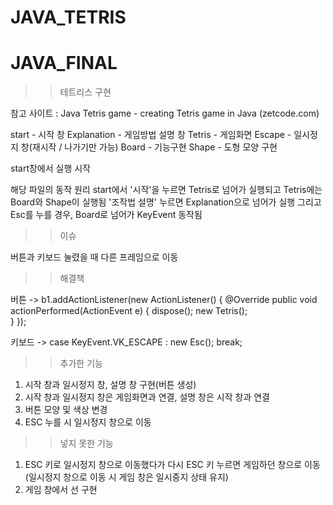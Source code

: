# JAVA_TETRIS

# JAVA_FINAL
>> 테트리스 구현

참고 사이트 : Java Tetris game - creating Tetris game in Java (zetcode.com)

start - 시작 창
Explanation - 게임방법 설명 창
Tetris - 게임화면
Escape - 일시정지 창(재시작 / 나가기만 가능)
Board - 기능구현
Shape - 도형 모양 구현

start창에서 실행 시작

해당 파일의 동작 원리
start에서 '시작'을 누르면 Tetris로 넘어가 실행되고 
Tetris에는 Board와 Shape이 실행됨
'조작법 설명' 누르면 Explanation으로 넘어가 실행
그리고 Esc를 누를 경우, Board로 넘어가 KeyEvent 동작됨


>> 이슈 

버튼과 키보드 눌렸을 때 다른 프레임으로 이동


>> 해결책 

버튼 -> b1.addActionListener(new ActionListener() {
        	@Override
        	public void actionPerformed(ActionEvent e) {
        		dispose();
        		new Tetris();	
        	}
        });
		
키보드 -> case KeyEvent.VK_ESCAPE : new Esc(); break;


>> 추가한 기능 

1. 시작 창과 일시정지 창, 설명 창 구현(버튼 생성)
2. 시작 창과 일시정지 창은 게임화면과 연결, 설명 창은 시작 창과 연결
3. 버튼 모양 및 색상 변경
4. ESC 누를 시 일시정지 창으로 이동


>> 넣지 못한 기능 

1. ESC 키로 일시정지 창으로 이동했다가 다시 ESC 키 누르면 게임하던 창으로 이동
(일시정지 창으로 이동 시 게임 창은 일시중지 상태 유지)
2. 게임 창에서 선 구현

